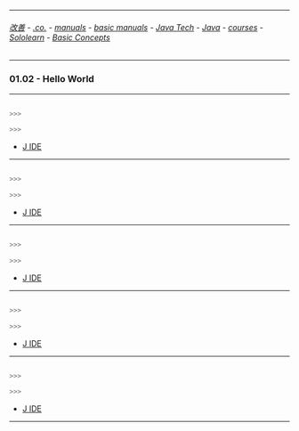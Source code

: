 
---

###### [改善](https://github.com/ttltrk/0C/blob/master/README.MD) - [.co.](https://github.com/ttltrk/PRG/blob/master/CODING.MD) - [manuals](https://github.com/ttltrk/PRG/blob/master/MAN.MD) - [basic manuals](https://github.com/ttltrk/PRG/blob/master/MANUALS.MD) - [Java Tech](https://github.com/ttltrk/PRG/blob/master/JAVA/DOC/JT/JT.MD) - [Java](https://github.com/ttltrk/PRG/blob/master/JAVA/DOC/OJM/OJM.MD) - [courses](https://github.com/ttltrk/PRG/blob/master/JAVA/DOC/CM/JT.MD) - [Sololearn](https://github.com/ttltrk/PRG/blob/master/JAVA/DOC/SL/SL.MD) - [Basic Concepts](https://github.com/ttltrk/PRG/blob/master/JAVA/DOC/SL/01/01.MD)

---

### 01.02 - Hello World

---

```java

>>>

>>>
```

* [J IDE](https://www.tutorialspoint.com/compile_java_online.php)

---

```java

>>>

>>>
```

* [J IDE](https://www.tutorialspoint.com/compile_java_online.php)

---

```java

>>>

>>>
```

* [J IDE](https://www.tutorialspoint.com/compile_java_online.php)

---

```java

>>>

>>>
```

* [J IDE](https://www.tutorialspoint.com/compile_java_online.php)

---

```java

>>>

>>>
```

* [J IDE](https://www.tutorialspoint.com/compile_java_online.php)

---
